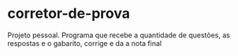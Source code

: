 # corretor-de-prova
 Projeto pessoal. Programa que recebe a quantidade de questões, as respostas e o gabarito, corrige e da a nota final
